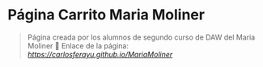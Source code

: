 # Página Carrito Maria Moliner
> Página creada por los alumnos de segundo curso de DAW del Maria Moliner 🐐
Enlace de la página: *https://carlosferayu.github.io/MariaMoliner*
